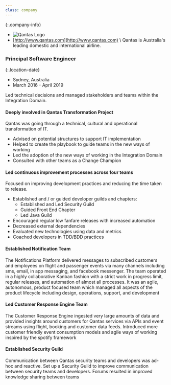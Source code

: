 ```yaml
---
class: company
---
```

{:.company-info}
- ![Qantas Logo](images/qantas.png) 
- [http://www.qantas.com](http://www.qantas.com) \\
 Qantas is Australia's leading domestic and international airline.

### Principal Software Engineer

{:.location-date}
- Sydney, Australia 
- March 2016 - April 2019

Led technical decisions and managed stakeholders and teams within the Integration Domain.

#### Deeply involved in Qantas Transformation Project
Qantas was going through a technical, cultural and operational transformation of IT.
*   Advised on potential structures to support IT implementation
*   Helped to create the playbook to guide teams in the new ways of working
*   Led the adoption of the new ways of working in the Integration Domain
*   Consulted with other teams as a Change Champion

#### Led continuous improvement processes across four teams
Focused on improving development practices and reducing the time taken to release.
*   Established and / or guided developer guilds and chapters:
    *   Estabilshed and Led Security Guild
    *   Guided Front End Chapter
    *   Led Java Guild
*   Encouraged regular low fanfare releases with increased automation
*   Decreased external dependencies
*   Evaluated new technologies using data and metrics
*   Coached developers in TDD/BDD practices

#### Established Notification Team
The Notifications Platform delivered messages to subscribed customers and employees on flight and passenger events via many channels including sms, email, in app messaging, and facebook messenger. The team operated in a highly collaborative Kanban fashion with a strict work in progress limit, regular releases, and automation of almost all processes. It was an agile, autonomous, product focused team which managed all aspects of the product lifecycle including design, operations, support, and development
    

#### Led Customer Response Engine Team
The Customer Response Engine ingested very large amounts of data and provided insights around customers for Qantas services via APIs and event streams using flight, booking and customer data feeds. Introduced more customer friendly event consumption models and agile ways of working inspired by the spotify framework
    

#### Established Security Guild
Communication between Qantas security teams and developers was ad-hoc and reactive. Set up a Security Guild to improve communication between security teams and developers. Forums resulted in improved knowledge sharing between teams
